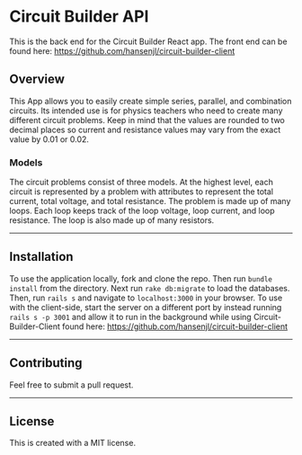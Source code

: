 # Circuit Builder API

This is the back end for the Circuit Builder React app. The front end can be found here: https://github.com/hansenjl/circuit-builder-client


## Overview

This App allows you to easily create simple series, parallel, and combination circuits. Its intended use is for physics teachers who need to create many different circuit problems. Keep in mind that the values are rounded to two decimal places so current and resistance values may vary from the exact value by 0.01 or 0.02.

### Models
The circuit problems consist of three models. At the highest level, each circuit is represented by a problem with attributes to represent the total current, total voltage, and total resistance. The problem is made up of many loops. Each loop keeps track of the loop voltage, loop current, and loop resistance. The loop is also made up of many resistors.

---
## Installation
To use the application locally, fork and clone the repo. Then run `bundle install` from the directory. Next run `rake db:migrate` to load the databases. Then, run `rails s` and navigate to `localhost:3000` in your browser. To use with the client-side, start the server on a different port by instead running `rails s -p 3001` and allow it to run in the background while using Circuit-Builder-Client found here: https://github.com/hansenjl/circuit-builder-client

---

## Contributing
Feel free to submit a pull request.

---

## License

This is created with a MIT license.

